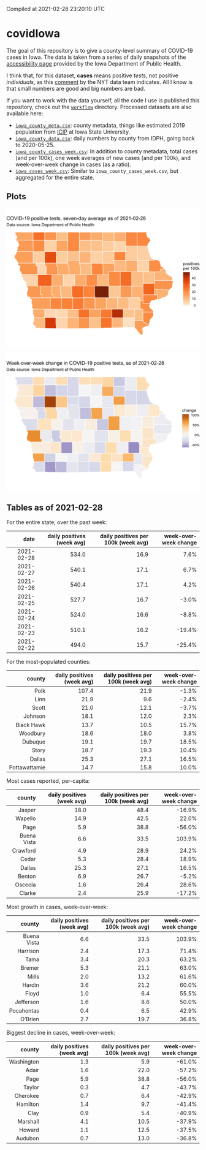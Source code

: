 Compiled at 2021-02-28 23:20:10 UTC

<!-- README.md is generated from README.Rmd. Please edit that file -->

# covidIowa

<!-- badges: start -->
<!-- badges: end -->

The goal of this repository is to give a county-level summary of
COVID-19 cases in Iowa. The data is taken from a series of daily
snapshots of the [accessibility
page](https://coronavirus.iowa.gov/pages/access) provided by the Iowa
Department of Public Health.

I think that, for this dataset, **cases** means positive *tests*, not
positive *individuals*, as this
[comment](https://github.com/nytimes/covid-19-data/issues/546#issuecomment-784247266)
by the NYT data team indicates. All I know is that small numbers are
good and big numbers are bad.

If you want to work with the data yourself, all the code I use is
published this repository, check out the [`workflow`](workflow)
directory. Processed datasets are also available here:

-   [`iowa_county_meta.csv`](https://github.com/ijlyttle/covidIowa/blob/master/workflow/data/99-publish/iowa_county_meta.csv):
    county metadata, things like estimated 2019 population from
    [ICIP](https://www.icip.iastate.edu/tables/population/counties-estimates)
    at Iowa State University.
-   [`iowa_county_data.csv`](https://github.com/ijlyttle/covidIowa/blob/master/workflow/data/99-publish/iowa_county_data.csv):
    daily numbers by county from IDPH, going back to 2020-05-25.
-   [`iowa_county_cases_week.csv`](https://github.com/ijlyttle/covidIowa/blob/master/workflow/data/99-publish/iowa_county_data.csv):
    In addition to county metadata, total cases (and per 100k), one week
    averages of new cases (and per 100k), and week-over-week change in
    cases (as a ratio).
-   [`iowa_cases_week.csv`](https://github.com/ijlyttle/covidIowa/blob/master/workflow/data/99-publish/iowa_county_data.csv):
    Similar to `iowa_county_cases_week.csv`, but aggregated for the
    entire state.

## Plots

![](workflow/data/99-publish/iowa_cases.png)

![](workflow/data/99-publish/iowa_change.png)

## Tables as of 2021-02-28

For the entire state, over the past week:

|       date | daily positives (week avg) | daily positives per 100k (week avg) | week-over-week change |
|-----------:|---------------------------:|------------------------------------:|----------------------:|
| 2021-02-28 |                      534.0 |                                16.9 |                  7.6% |
| 2021-02-27 |                      540.1 |                                17.1 |                  6.7% |
| 2021-02-26 |                      540.4 |                                17.1 |                  4.2% |
| 2021-02-25 |                      527.7 |                                16.7 |                 -3.0% |
| 2021-02-24 |                      524.0 |                                16.6 |                 -8.8% |
| 2021-02-23 |                      510.1 |                                16.2 |                -19.4% |
| 2021-02-22 |                      494.0 |                                15.7 |                -25.4% |

For the most-populated counties:

|        county | daily positives (week avg) | daily positives per 100k (week avg) | week-over-week change |
|--------------:|---------------------------:|------------------------------------:|----------------------:|
|          Polk |                      107.4 |                                21.9 |                 -1.3% |
|          Linn |                       21.9 |                                 9.6 |                 -2.4% |
|         Scott |                       21.0 |                                12.1 |                 -3.7% |
|       Johnson |                       18.1 |                                12.0 |                  2.3% |
|    Black Hawk |                       13.7 |                                10.5 |                 15.7% |
|      Woodbury |                       18.6 |                                18.0 |                  3.8% |
|       Dubuque |                       19.1 |                                19.7 |                 18.5% |
|         Story |                       18.7 |                                19.3 |                 10.4% |
|        Dallas |                       25.3 |                                27.1 |                 16.5% |
| Pottawattamie |                       14.7 |                                15.8 |                 10.0% |

Most cases reported, per-capita:

|      county | daily positives (week avg) | daily positives per 100k (week avg) | week-over-week change |
|------------:|---------------------------:|------------------------------------:|----------------------:|
|      Jasper |                       18.0 |                                48.4 |                -16.9% |
|     Wapello |                       14.9 |                                42.5 |                 22.0% |
|        Page |                        5.9 |                                38.8 |                -56.0% |
| Buena Vista |                        6.6 |                                33.5 |                103.9% |
|    Crawford |                        4.9 |                                28.9 |                 24.2% |
|       Cedar |                        5.3 |                                28.4 |                 18.9% |
|      Dallas |                       25.3 |                                27.1 |                 16.5% |
|      Benton |                        6.9 |                                26.7 |                 -5.2% |
|     Osceola |                        1.6 |                                26.4 |                 28.6% |
|      Clarke |                        2.4 |                                25.9 |                -17.2% |

Most growth in cases, week-over-week:

|      county | daily positives (week avg) | daily positives per 100k (week avg) | week-over-week change |
|------------:|---------------------------:|------------------------------------:|----------------------:|
| Buena Vista |                        6.6 |                                33.5 |                103.9% |
|    Harrison |                        2.4 |                                17.3 |                 71.4% |
|        Tama |                        3.4 |                                20.3 |                 63.2% |
|      Bremer |                        5.3 |                                21.1 |                 63.0% |
|       Mills |                        2.0 |                                13.2 |                 61.6% |
|      Hardin |                        3.6 |                                21.2 |                 60.0% |
|       Floyd |                        1.0 |                                 6.4 |                 55.5% |
|   Jefferson |                        1.6 |                                 8.6 |                 50.0% |
|  Pocahontas |                        0.4 |                                 6.5 |                 42.9% |
|     O’Brien |                        2.7 |                                19.7 |                 36.8% |

Biggest decline in cases, week-over-week:

|     county | daily positives (week avg) | daily positives per 100k (week avg) | week-over-week change |
|-----------:|---------------------------:|------------------------------------:|----------------------:|
| Washington |                        1.3 |                                 5.9 |                -61.0% |
|      Adair |                        1.6 |                                22.0 |                -57.2% |
|       Page |                        5.9 |                                38.8 |                -56.0% |
|     Taylor |                        0.3 |                                 4.7 |                -43.7% |
|   Cherokee |                        0.7 |                                 6.4 |                -42.9% |
|   Hamilton |                        1.4 |                                 9.7 |                -41.4% |
|       Clay |                        0.9 |                                 5.4 |                -40.9% |
|   Marshall |                        4.1 |                                10.5 |                -37.9% |
|     Howard |                        1.1 |                                12.5 |                -37.5% |
|    Audubon |                        0.7 |                                13.0 |                -36.8% |
